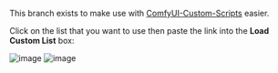 This branch exists to make use with [ComfyUI-Custom-Scripts](https://github.com/pythongosssss/ComfyUI-Custom-Scripts) easier.

Click on the list that you want to use then paste the link into the **Load Custom List** box:


![image](https://github.com/user-attachments/assets/e6ea496f-9055-4628-937e-6d29d9a380ee)
![image](https://github.com/user-attachments/assets/533da30c-d96c-4222-9f1a-940705a03b40)
